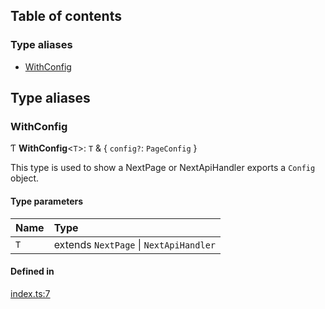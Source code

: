 ## Table of contents

### Type aliases

- [WithConfig][1]

## Type aliases

### WithConfig

Ƭ **WithConfig**<`T`>: `T` & { `config?`: `PageConfig` }

This type is used to show a NextPage or NextApiHandler exports a `Config`
object.

#### Type parameters

| Name | Type                                   |
| :--- | :------------------------------------- |
| `T`  | extends `NextPage` \| `NextApiHandler` |

#### Defined in

[index.ts:7][2]

[1]: README.md#withconfig
[2]:
  https://github.com/Xunnamius/typescript-utils/blob/c36f455/packages/next-types/src/index.ts#L7
